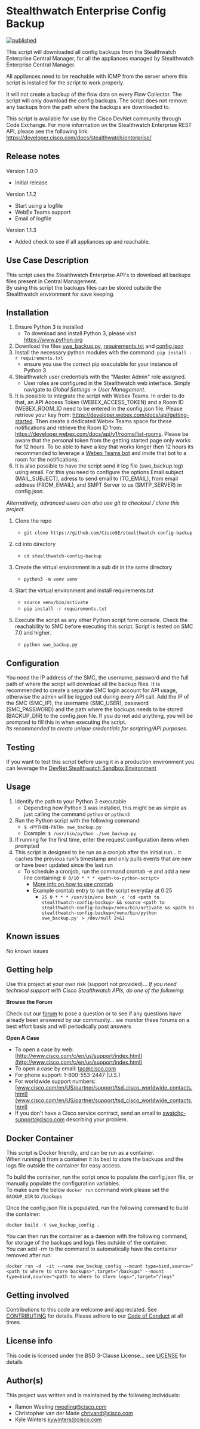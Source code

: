# Stealthwatch Enterprise Config Backup

[![published](https://static.production.devnetcloud.com/codeexchange/assets/images/devnet-published.svg)](https://developer.cisco.com/codeexchange/github/repo/CiscoSE/stealthwatch-config-backup)

This script will downloaded all config backups from the Stealthwatch Enterprise Central Manager,
for all the appliances managed by Stealthwatch Enterprise Central Manager.

All appliances need to be reachable with ICMP from the server where this script is installed for the script to work properly.

It will not create a backup of the flow data on every Flow Collector.
The script will only download the config backups. The script does not remove any backups from the path where the backups are downloaded to.

This script is available for use by the Cisco DevNet community through Code Exchange. For more information on the Stealthwatch Enterprise REST API, please see the following link: https://developer.cisco.com/docs/stealthwatch/enterprise/

## Release notes

Version 1.0.0  
- Initial release

Version 1.1.2  
- Start using a logfile  
- WebEx Teams support  
- Email of logfile  

Version 1.1.3
- Added check to see if all appliances up and reachable.

## Use Case Description

This script uses the Stealthwatch Enterprise API's to download all backups files present in Central Management.  
By using this script the backups files can be stored outside the Stealthwatch environment for save keeping.


## Installation

1. Ensure Python 3 is installed
   - To download and install Python 3, please visit https://www.python.org
2. Download the files [swe_backup.py](https://github.com/CiscoSE/stealthwatch-config-backup/blob/master/swe_backup.py), [requirements.txt](https://github.com/CiscoSE/stealthwatch-config-backup/blob/master/requirements.txt) and [config.json](https://github.com/CiscoSE/stealthwatch-config-backup/blob/master/config.json)
3. Install the necessary python modules with the command: ``` pip install -r requirements.txt ```
   - ensure you use the correct pip executable for your instance of Python 3
4. Stealthwatch user credentials with the "Master Admin" role assigned.
   - User roles are configured in the Stealthwatch web interface. Simply navigate to _Global Settings -> User Management_.
5. It is possible to integrate the script with Webex Teams. In order to do that, an API Access Token (WEBEX_ACCESS_TOKEN) and a Room ID (WEBEX_ROOM_ID need to be entered in the config.json file. Please retrieve your key from: https://developer.webex.com/docs/api/getting-started. Then create a dedicated Webex Teams space for these notifications and retrieve the Room ID from: https://developer.webex.com/docs/api/v1/rooms/list-rooms. Please be aware that the personal token from the getting started page only works for 12 hours. To be able to have a key that works longer then 12 hours its recommended to leverage a [Webex Teams bot](https://developer.webex.com/my-apps/new/bot) and invite that bot to a  room for the notifications.
6. It is also possible to have the script send it log file (swe_backup.log) using email. For this you need to configure the options Email subject (MAIL_SUBJECT), adress to send email to (TO_EMAIL), from email address (FROM_EMAIL), and SMPT Server to us (SMTP_SERVER) in config.json.


_Alternatively, advanced users can also use git to checkout / clone this project._


1. Clone the repo
   - ``` git clone https://github.com/CiscoSE/stealthwatch-config-backup ```

2. cd into directory
   - ``` cd stealthwatch-config-backup ```

3. Create the virtual environment in a sub dir in the same directory
   - ``` python3 -m venv venv ```

4. Start the virtual environment and install requirements.txt
   - ``` source venv/bin/activate ```
   - ``` pip install -r requirements.txt ```

5. Execute the script as any other Python script form console. Check the reachability to SMC before executing this script. Script is tested on SMC 7.0 and higher.
   - ``` python swe_backup.py ```

## Configuration

You need the IP address of the SMC, the username, password and the full path of where the script will download all the backup files.
It is recommended to create a separate SMC login account for API usage, otherwise the admin will be logged out during every API call. Add the IP of the SMC (SMC_IP), the username (SMC_USER), password (SMC_PASSWORD) and the path where the backups needs to be stored (BACKUP_DIR) to the config.json file. If you do not add anything, you will be prompted to fill this in when executing the script.  
_Its recommended to create unique credentials for scripting/API purposes._

## Testing

If you want to test this script before using it in a production environment you can leverage the [DevNet Stealthwatch Sandbox Environment](https://devnetsandbox.cisco.com/RM/Diagram/Index/3c832112-cf88-4e74-a439-6fdb47a5882e?diagramType=Topology)

## Usage

1. Identify the path to your Python 3 executable
   - Depending how Python 3 was installed, this might be as simple as just calling the command ``` python ``` or ``` python3 ```
2. Run the Python script with the following command:
   - ``` $ <PYTHON-PATH> swe_backup.py ```
   - Example: ``` $ /usr/bin/python ./swe_backup.py ```
3. If running for the first time, enter the request configuration items when prompted
4. This script is designed to be run as a cronjob after the initial run... it caches the previous run's timestamp and only pulls events that are new or have been updated since the last run
   - To schedule a cronjob, run the command crontab -e and add a new line containing: ``` 0 0/10 * * * <path-to-python-script> ```
     - [More info on how to use crontab](https://opensource.com/article/17/11/how-use-cron-linux)
     - Example crontab entry to run the script everyday at 0:25
       - ``` 25 0 * * * /usr/bin/env bash -c 'cd <path to stealthwatch-config-backup> && source <path to stealthwatch-config-backup>/venv/bin/activate && <path to stealthwatch-config-backup>/venv/bin/python swe_backup.py' > /dev/null 2>&1 ```

## Known issues

No known issues

## Getting help

Use this project at your own risk (support not provided)... _If you need technical support with Cisco Stealthwatch APIs, do one of the following:_

__Browse the Forum__

Check out our [forum](https://community.cisco.com/t5/custom/page/page-id/customFilteredByMultiLabel?board=j-disc-dev-security&labels=stealthwatch) to pose a question or to see if any questions have already been answered by our community... we monitor these forums on a best effort basis and will periodically post answers

__Open A Case__
  - To open a case by web: [http://www.cisco.com/c/en/us/support/index.html](http://www.cisco.com/c/en/us/support/index.html)
  - To open a case by email: tac@cisco.com
  - For phone support: 1-800-553-2447 (U.S.)
  - For worldwide support numbers: [www.cisco.com/en/US/partner/support/tsd_cisco_worldwide_contacts.html](www.cisco.com/en/US/partner/support/tsd_cisco_worldwide_contacts.html)
  - If you don't have a Cisco service contract, send an email to swatchc-support@cisco.com describing your problem.

## Docker Container

This script is Docker friendly, and can be run as a container.  
When running it from a container it its best to store the backups and the logs file outside the container for easy access.

To build the container, run the script once to populate the config.json file, or manually populate the configuration variables.  
To make sure the below ```docker run``` command work please set the ```BACKUP_DIR``` to ```/backups```

Once the config.json file is populated, run the following command to build the container:

``` docker build -t swe_backup_config . ```

You can then run the container as a daemon with the following command, for storage of the backups and logs files outside of the container.  
You can add -rm to the command to automatically have the container removed after run:

``` docker run -d  -it --name swe_backup_config --mount type=bind,source="<path to where to store backups>",target="/backups" --mount type=bind,source="<path to where to store logs>",target="/logs" ```


## Getting involved

Contributions to this code are welcome and appreciated. See [CONTRIBUTING](https://github.com/CiscoDevNet/cognitive-intelligence-syslog-exporter/blob/master/CONTRIBUTING.md) for details. Please adhere to our [Code of Conduct](https://github.com/CiscoDevNet/cognitive-intelligence-syslog-exporter/blob/master/CODE_OF_CONDUCT.md) at all times.

## License info

This code is licensed under the BSD 3-Clause License... see [LICENSE](https://github.com/CiscoDevNet/cognitive-intelligence-syslog-exporter/blob/master/LICENSE) for details

## Author(s)

This project was written and is maintained by the following individuals:

* Ramon Weeling <rweeling@cisco.com>
* Christopher van der Made <chrivand@cisco.com>
* Kyle Winters <kywinters@cisco.com>
